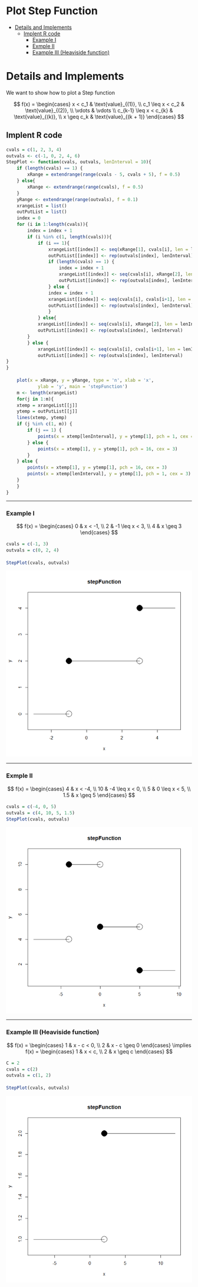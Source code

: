 # Plot Step Function


- [Details and Implements](#details-and-implements)
  - [Implent R code](#implent-r-code)
    - [Example I](#example-i)
    - [Exmple II](#exmple-ii)
    - [Example III (Heaviside
      function)](#example-iii-heaviside-function)

<script type="text/javascript" async
    src="https://cdnjs.cloudflare.com/ajax/libs/mathjax/2.7.7/MathJax.js?config=TeX-MML-AM_CHTML">
</script>



# Details and Implements

We want to show how to plot a Step function

$$
f(x) = \begin{cases}
x < c_1 & \text{value}_{(1)}, \\
c_1 \leq x < c_2 & \text{value}_{(2)}, \\
\vdots & \vdots \\
c_{k-1} \leq x < c_{k} & \text{value}_{(k)}, \\
x \geq c_k & \text{value}_{(k + 1)}
\end{cases}
$$

## Implent R code

``` r
cvals = c(1, 2, 3, 4)
outvals <- c(-1, 0, 2, 4, 6)
StepPlot <- function(cvals, outvals, lenInterval = 10){
    if (length(cvals) == 1) {   
        xRange = extendrange(range(cvals - 5, cvals + 5), f = 0.5)
    } else{
        xRange <- extendrange(range(cvals), f = 0.5)
    }
    yRange <- extendrange(range(outvals), f = 0.1)
    xrangeList = list()
    outPutList = list()
    index = 0
    for (i in 1:length(cvals)){
        index = index + 1
        if (i %in% c(1, length(cvals))){
            if (i == 1){
                xrangeList[[index]] <- seq(xRange[1], cvals[i], len = lenInterval)
                outPutList[[index]] <- rep(outvals[index], lenInterval)
                if (length(cvals) == 1) {
                    index = index + 1
                    xrangeList[[index]] <- seq(cvals[i], xRange[2], len = lenInterval)
                    outPutList[[index]] <- rep(outvals[index], lenInterval)
                } else {
                index = index + 1
                xrangeList[[index]] <- seq(cvals[i], cvals[i+1], len = lenInterval)
                outPutList[[index]] <- rep(outvals[index], lenInterval)
                }
            } else{
            xrangeList[[index]] <- seq(cvals[i], xRange[2], len = lenInterval)
            outPutList[[index]] <- rep(outvals[index], lenInterval)
        } 
        } else {
            xrangeList[[index]] <- seq(cvals[i], cvals[i+1], len = lenInterval)
            outPutList[[index]] <- rep(outvals[index], lenInterval)
}       
}

    plot(x = xRange, y = yRange, type = 'n', xlab = 'x', 
            ylab = 'y', main = 'stepFunction')
    m <- length(xrangeList)
    for(j in 1:m){
    xtemp = xrangeList[[j]]
    ytemp = outPutList[[j]] 
    lines(xtemp, ytemp)
    if (j %in% c(1, m)) {
        if (j == 1) {
            points(x = xtemp[lenInterval], y = ytemp[1], pch = 1, cex = 3)
        } else {
            points(x = xtemp[1], y = ytemp[1], pch = 16, cex = 3)
        }
    } else {
        points(x = xtemp[1], y = ytemp[1], pch = 16, cex = 3)
        points(x = xtemp[lenInterval], y = ytemp[1], pch = 1, cex = 3)
    }
    }
}
```



------------------------------------------------------------------------

### Example I

$$
f(x) = \begin{cases}
0 & x < -1, \\
2 & -1 \leq x < 3, \\
4 & x \geq 3
\end{cases}
$$

``` r
cvals = c(-1, 3)
outvals = c(0, 2, 4)

StepPlot(cvals, outvals)
```

![](Graph_StepFunctins_files/figure-commonmark/unnamed-chunk-2-1.png)

------------------------------------------------------------------------



### Exmple II

$$
f(x) = \begin{cases}
4 & x < -4, \\
10 & -4 \leq x < 0, \\
5 & 0 \leq x < 5, \\
1.5 & x \geq 5
\end{cases}
$$

``` r
cvals = c(-4, 0, 5)
outvals = c(4, 10, 5, 1.5)
StepPlot(cvals, outvals)
```

![](Graph_StepFunctins_files/figure-commonmark/unnamed-chunk-3-1.png)

------------------------------------------------------------------------



### Example III (Heaviside function)

$$
f(x) = \begin{cases} 
1 & x - c < 0, \\
2 & x - c \geq 0 
\end{cases} \implies 
f(x) = \begin{cases} 
1 & x < c, \\
2 & x \geq c 
\end{cases} 
$$

``` r
C = 2
cvals = c(2)
outvals = c(1, 2)

StepPlot(cvals, outvals)
```

![](Graph_StepFunctins_files/figure-commonmark/unnamed-chunk-4-1.png)
